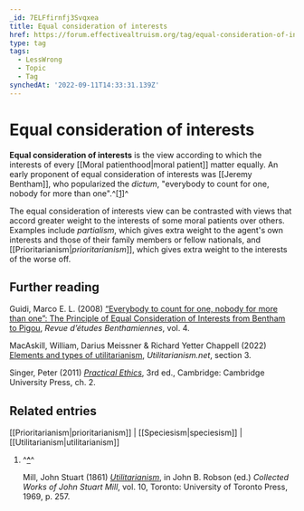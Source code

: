 ```yaml
---
_id: 7ELFfirnfj3Svqxea
title: Equal consideration of interests
href: https://forum.effectivealtruism.org/tag/equal-consideration-of-interests
type: tag
tags:
  - LessWrong
  - Topic
  - Tag
synchedAt: '2022-09-11T14:33:31.139Z'
---
```

# Equal consideration of interests

**Equal consideration of interests** is the view according to which the interests of every [[Moral patienthood|moral patient]] matter equally. An early proponent of equal consideration of interests was [[Jeremy Bentham]], who popularized the *dictum*, "everybody to count for one, nobody for more than one".^[\[1\]](#fnrmrfi914yvj)^

The equal consideration of interests view can be contrasted with views that accord greater weight to the interests of some moral patients over others. Examples include *partialism*, which gives extra weight to the agent's own interests and those of their family members or fellow nationals, and [[Prioritarianism|*prioritarianism*]], which gives extra weight to the interests of the worse off.

Further reading
---------------

Guidi, Marco E. L. (2008) [“Everybody to count for one, nobody for more than one”: The Principle of Equal Consideration of Interests from Bentham to Pigou](https://doi.org/10.4000/etudes-benthamiennes.182), *Revue d’études Benthamiennes*, vol. 4.

MacAskill, William, Darius Meissner & Richard Yetter Chappell (2022) [Elements and types of utilitarianism](https://www.utilitarianism.net/types-of-utilitarianism), *Utilitarianism.net*, section 3.

Singer, Peter (2011) [*Practical Ethics*](https://en.wikipedia.org/wiki/Special:BookSources/978-0-521-70768-8), 3rd ed., Cambridge: Cambridge University Press, ch. 2.

Related entries
---------------

[[Prioritarianism|prioritarianism]] | [[Speciesism|speciesism]] | [[Utilitarianism|utilitarianism]]

1.  ^**[^](#fnrefrmrfi914yvj)**^
    
    Mill, John Stuart (1861) [*Utilitarianism*](https://en.wikipedia.org/wiki/Special:BookSources/978-0-86597-650-4), in John B. Robson (ed.) *Collected Works of John Stuart Mill*, vol. 10, Toronto: University of Toronto Press, 1969, p. 257.